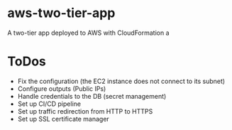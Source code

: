 # aws-two-tier-app
A two-tier app deployed to AWS with CloudFormation
a

# ToDos
- Fix the configuration (the EC2 instance does not connect to its subnet)
- Configure outputs (Public IPs)
- Handle credentials to the DB (secret management)
- Set up CI/CD pipeline
- Set up traffic redirection from HTTP to HTTPS
- Set up SSL certificate manager